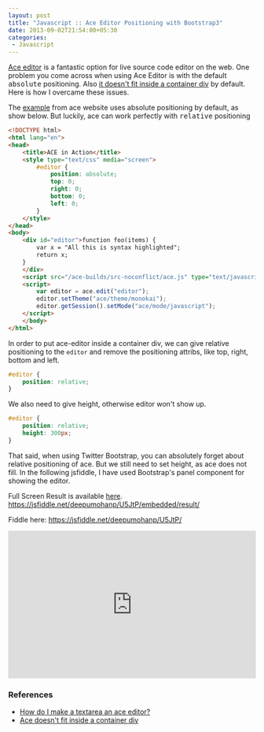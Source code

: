 ```yaml
---
layout: post
title: "Javascript :: Ace Editor Positioning with Bootstrap3"
date: 2013-09-02T21:54:00+05:30
categories:
 - Javascript
---
```


[Ace editor](https://ace.c9.io/) is a fantastic option for live source code
editor on the web. One problem you come across when using Ace Editor is with the
default <tt>absolute</tt> positioning. Also [it doesn't fit inside a container
div](https://github.com/ajaxorg/ace/issues/75) by default. Here is how I
overcame these issues.

The [example](https://ace.c9.io/#nav=embedding) from ace website uses absolute
positioning by default, as show below. But luckily, ace can work perfectly with
<tt>relative</tt> positioning

``` html
<!DOCTYPE html>
<html lang="en">
<head>
    <title>ACE in Action</title>
    <style type="text/css" media="screen">
        #editor {
            position: absolute;
            top: 0;
            right: 0;
            bottom: 0;
            left: 0;
        }
    </style>
</head>
<body>
    <div id="editor">function foo(items) {
        var x = "All this is syntax highlighted";
        return x;
    }
    </div>
    <script src="/ace-builds/src-noconflict/ace.js" type="text/javascript" charset="utf-8"></script>
    <script>
        var editor = ace.edit("editor");
        editor.setTheme("ace/theme/monokai");
        editor.getSession().setMode("ace/mode/javascript");
    </script>
    </body>
</html>
```

In order to put ace-editor inside a container div, we can give relative
positioning to the `editor` and remove the positioning attribs, like
top, right, bottom and left.

```css
#editor {
    position: relative;
}
```

We also need to give height, otherwise editor won't show up.

```css
#editor {
    position: relative;
    height: 300px;
}
```

That said, when using Twitter Bootstrap, you can absolutely forget about
relative positioning of ace. But we still need to set height, as ace does not
fill. In the following jsfiddle, I have used Bootstrap's panel component for
showing the editor.

<script src="https://gist.github.com/WarFox/6473534.js"></script>

Full Screen Result is available [here](https://jsfiddle.net/deepumohanp/U5JtP/embedded/result/). https://jsfiddle.net/deepumohanp/U5JtP/embedded/result/

Fiddle here: https://jsfiddle.net/deepumohanp/U5JtP/

 <iframe width="100%" height="300" src="https://jsfiddle.net/deepumohanp/U5JtP/embedded/" allowfullscreen="allowfullscreen" frameborder="0"></iframe>

### References

- [How do I make a textarea an ace editor?](https://stackoverflow.com/questions/6440439/how-do-i-make-a-textarea-an-ace-editor/)
- [Ace doesn't fit inside a container div](https://github.com/ajaxorg/ace/issues/75/)
